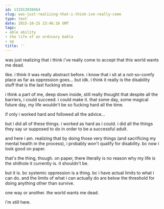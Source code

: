 ```yaml
---
id: 131913930464
slug: was-just-realizing-that-i-think-ive-really-come
type: text
date: 2015-10-25 23:46:16 GMT
tags:
- able ability
- the life of an ordinary bakla
- op
title: ''
---
```

was just realizing that i think i've really come to accept that this world wants me dead.

like. i think it was really abstract before. i know that i sit at a not-so-comfy place as far as oppression goes... but idk. i think it really is the disability stuff that is the last fucking straw.

i think a part of me, deep down inside, still really thought that despite all the barriers, i could succeed. i could make it. that some day, some magical future day, my life wouldn't be so fucking hard all the time.

if only i worked hard and followed all the advice...

but i did all of these things. i worked as hard as i could. i did all the things they say ur supposed to do in order to be a successful adult.

and here i am. realizing that by doing those very things (and sacrificing my mental health in the process), i probably won't qualify for disability. bc now i look good on paper.

that's the thing, though. on paper, there literally is no reason why my life is the shithole it currently is. it shouldn't be.

but it is. bc systemic oppression is a thing. bc i have actual limits to what i can do. and the limits of what i can actually do are below the threshold for doing anything other than survive.

one way or another. the world wants me dead.

i'm still here.